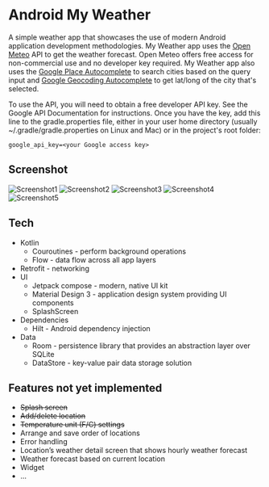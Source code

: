# Android My Weather
A simple weather app that showcases the use of modern Android application development methodologies.
My Weather app uses the [Open Meteo](https://open-meteo.com/) API to get the weather forecast. Open Meteo offers free access for non-commercial use and no developer key required.
My Weather app also uses the [Google Place Autocomplete](https://developers.google.com/maps/documentation/places/web-service/autocomplete) to search cities based on the query input and [Google Geocoding Autocomplete](https://developers.google.com/maps/documentation/geocoding/overview#place-id) to get lat/long of the city that's selected.

To use the API, you will need to obtain a free developer API key. See the Google API Documentation for instructions.
Once you have the key, add this line to the gradle.properties file, either in your user home directory (usually ~/.gradle/gradle.properties on Linux and Mac) or in the project's root folder:
```
google_api_key=<your Google access key>
```


## Screenshot
![Screenshot1](/screenshots/Screenshot1.png)
![Screenshot2](/screenshots/Screenshot2.png)
![Screenshot3](/screenshots/Screenshot3.png)
![Screenshot4](/screenshots/Screenshot4.png)
![Screenshot5](/screenshots/Screenshot5.png)

## Tech
* Kotlin
  - Couroutines - perform background operations
  - Flow - data flow across all app layers
* Retrofit - networking
* UI
  - Jetpack compose - modern, native UI kit
  - Material Design 3 - application design system providing UI components
  - SplashScreen 
* Dependencies
  - Hilt - Android dependency injection
* Data
  - Room - persistence library that provides an abstraction layer over SQLite
  - DataStore - key-value pair data storage solution

## Features not yet implemented
* ~~Splash screen~~
* ~~Add/delete location~~
* ~~Temperature unit (F/C) settings~~
* Arrange and save order of locations
* Error handling
* Location’s weather detail screen that shows hourly weather forecast
* Weather forecast based on current location
* Widget
* ...
